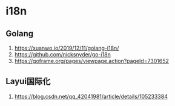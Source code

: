 # i18n

## Golang
1. https://xuanwo.io/2019/12/11/golang-i18n/
2. https://github.com/nicksnyder/go-i18n
3. https://goframe.org/pages/viewpage.action?pageId=7301652

## Layui国际化
1. https://blog.csdn.net/qq_42041981/article/details/105233384